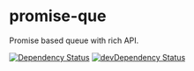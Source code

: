 # promise-que
Promise based queue with rich API.

[![Dependency Status](https://david-dm.org/lividum/promise-que.svg)](https://david-dm.org/lividum/promise-que)
[![devDependency Status](https://david-dm.org/lividum/promise-que/dev-status.svg)](https://david-dm.org/lividum/promise-que#info=devDependencies)
